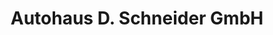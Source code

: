 ---
title: "Autohaus D. Schneider GmbH"
url: /sondershausen/autohaus-d-schneider-gmbh/
shop: Autohaus
---